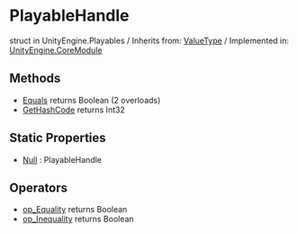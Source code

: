 # PlayableHandle
struct in UnityEngine.Playables
 / Inherits from: <a href="https://docs.unity3d.com/6000.0/Documentation/ScriptReference/ValueType.html">ValueType</a> / Implemented in: <a href="https://docs.unity3d.com/6000.0/Documentation/ScriptReference/UnityEngine.CoreModule.html">UnityEngine.CoreModule</a>

## Methods
- <a href="https://docs.unity3d.com/6000.0/Documentation/ScriptReference/PlayableHandle.Equals.html">Equals</a> returns Boolean (2 overloads)
- <a href="https://docs.unity3d.com/6000.0/Documentation/ScriptReference/PlayableHandle.GetHashCode.html">GetHashCode</a> returns Int32

## Static Properties
- <a href="https://docs.unity3d.com/6000.0/Documentation/ScriptReference/PlayableHandle-Null.html">Null</a> : PlayableHandle

## Operators
- <a href="https://docs.unity3d.com/6000.0/Documentation/ScriptReference/PlayableHandle.op_Equality.html">op_Equality</a> returns Boolean
- <a href="https://docs.unity3d.com/6000.0/Documentation/ScriptReference/PlayableHandle.op_Inequality.html">op_Inequality</a> returns Boolean
